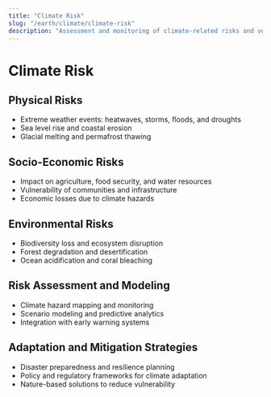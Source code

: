 ```yaml
---
title: "Climate Risk"
slug: "/earth/climate/climate-risk"
description: "Assessment and monitoring of climate-related risks and vulnerabilities."
---
```


# Climate Risk

## Physical Risks
- Extreme weather events: heatwaves, storms, floods, and droughts
- Sea level rise and coastal erosion
- Glacial melting and permafrost thawing

## Socio-Economic Risks
- Impact on agriculture, food security, and water resources
- Vulnerability of communities and infrastructure
- Economic losses due to climate hazards

## Environmental Risks
- Biodiversity loss and ecosystem disruption
- Forest degradation and desertification
- Ocean acidification and coral bleaching

## Risk Assessment and Modeling
- Climate hazard mapping and monitoring
- Scenario modeling and predictive analytics
- Integration with early warning systems

## Adaptation and Mitigation Strategies
- Disaster preparedness and resilience planning
- Policy and regulatory frameworks for climate adaptation
- Nature-based solutions to reduce vulnerability